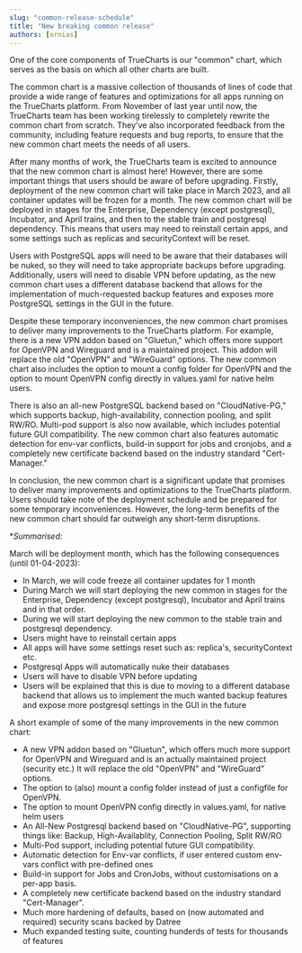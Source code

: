 ```yaml
---
slug: "common-release-schedule"
title: "New breaking common release"
authors: [ornias]
---
```

One of the core components of TrueCharts is our "common" chart, which serves as the basis on which all other charts are built.

The common chart is a massive collection of thousands of lines of code that provide a wide range of features and optimizations for all apps running on the TrueCharts platform. From November of last year until now, the TrueCharts team has been working tirelessly to completely rewrite the common chart from scratch. They've also incorporated feedback from the community, including feature requests and bug reports, to ensure that the new common chart meets the needs of all users.

After many months of work, the TrueCharts team is excited to announce that the new common chart is almost here! However, there are some important things that users should be aware of before upgrading.
Firstly, deployment of the new common chart will take place in March 2023, and all container updates will be frozen for a month. The new common chart will be deployed in stages for the Enterprise, Dependency (except postgresql), Incubator, and April trains, and then to the stable train and postgresql dependency. This means that users may need to reinstall certain apps, and some settings such as replicas and securityContext will be reset.

Users with PostgreSQL apps will need to be aware that their databases will be nuked, so they will need to take appropriate backups before upgrading. Additionally, users will need to disable VPN before updating, as the new common chart uses a different database backend that allows for the implementation of much-requested backup features and exposes more PostgreSQL settings in the GUI in the future.

Despite these temporary inconveniences, the new common chart promises to deliver many improvements to the TrueCharts platform. For example, there is a new VPN addon based on "Gluetun," which offers more support for OpenVPN and Wireguard and is a maintained project. This addon will replace the old "OpenVPN" and "WireGuard" options. The new common chart also includes the option to mount a config folder for OpenVPN and the option to mount OpenVPN config directly in values.yaml for native helm users.

There is also an all-new PostgreSQL backend based on "CloudNative-PG," which supports backup, high-availability, connection pooling, and split RW/RO. Multi-pod support is also now available, which includes potential future GUI compatibility. The new common chart also features automatic detection for env-var conflicts, build-in support for jobs and cronjobs, and a completely new certificate backend based on the industry standard "Cert-Manager."

In conclusion, the new common chart is a significant update that promises to deliver many improvements and optimizations to the TrueCharts platform. Users should take note of the deployment schedule and be prepared for some temporary inconveniences. However, the long-term benefits of the new common chart should far outweigh any short-term disruptions.


**Summarised:*

March will be deployment month, which has the following consequences (until 01-04-2023):
- In March, we will code freeze all container updates for 1 month 
- During March we will start deploying the new common in stages for the Enterprise, Dependency (except postgresql), Incubator and April trains and in that order.
- During we will start deploying the new common to the stable train and postgresql dependency.
- Users might have to reinstall certain apps
- All apps will have some settings reset such as: replica's, securityContext etc.
- Postgresql Apps will automatically nuke their databases
- Users will have to disable VPN before updating
- Users will be explained that this is due to moving to a different database backend that allows us to implement the much wanted backup features and expose more postgresql settings in the GUI in the future


A short example of some of the many improvements in the new common chart:

- A new VPN addon based on "Gluetun", which offers much more support for OpenVPN and Wireguard and is an actually maintained project (security etc.) It will replace the old "OpenVPN" and "WireGuard" options.
- The option to (also) mount a config folder instead of just a configfile for OpenVPN.
- The option to mount OpenVPN config directly in values.yaml, for native helm users
- An All-New Postgresql backend based on "CloudNative-PG", supporting things like: Backup, High-Availablity, Connection Pooling, Split RW/RO
- Multi-Pod support, including potential future GUI compatibility.
- Automatic detection for Env-var conflicts, if user entered custom env-vars conflict with pre-defined ones
- Build-in support for Jobs and CronJobs, without customisations on a per-app basis.
- A completely new certificate backend based on the industry standard "Cert-Manager".
- Much more hardening of defaults, based on (now automated and required) security scans backed by Datree
- Much expanded testing suite, counting hunderds of tests for thousands of features



